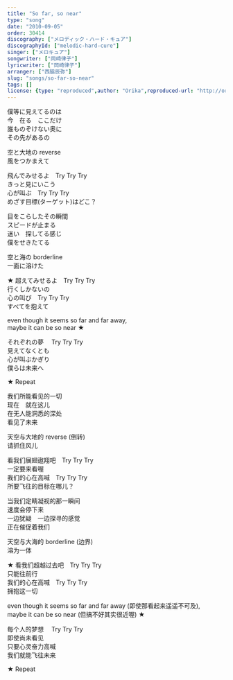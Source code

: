 ```yaml
---
title: "So far, so near"
type: "song"
date: "2010-09-05"
order: 30414
discography: ["メロディック・ハード・キュア"]
discographyId: ["melodic-hard-cure"]
singer: ["メロキュア"]
songwriter: ["岡崎律子"]
lyricwriter: ["岡崎律子"]
arranger: ["西脇辰弥"]
slug: "songs/so-far-so-near"
tags: []
license: {type: "reproduced",author: "Orika",reproduced-url: "http://orikamushi.myweb.hinet.net/",reproduced-website: "織歌蟲網站"}
---
```


僕等に見えてるのは   
今　在る　ここだけ   
誰ものぞけない奥に   
その先があるの   
  
空と大地の reverse   
風をつかまえて   
  
飛んでみせるよ　Try Try Try   
きっと見にいこう   
心が叫ぶ　Try Try Try   
めざす目標(ターゲット)はどこ？   
  
目をこらしたその瞬間   
スピードが止まる   
迷い　探してる感じ   
僕をせきたてる   
  
空と海の borderline   
一面に溶けた   
  
★ 超えてみせるよ　Try Try Try   
行くしかないの   
心の叫び　Try Try Try   
すべてを抱えて   
  
even though it seems so far and far away,   
maybe it can be so near ★   
  
それぞれの夢　 Try Try Try   
見えてなくとも   
心が叫ぶかぎり   
僕らは未来へ   
  
★ Repeat  
  
  <!-- 翻译 -->

我们所能看见的一切  
现在　就在这儿  
在无人能洞悉的深处  
看见了未来  
  
天空与大地的 reverse (倒转)  
请抓住风儿  
  
看我们展翅遨翔吧　Try Try Try   
一定要来看喔  
我们的心在高喊　Try Try Try   
所要飞往的目标在哪儿？   
  
当我们定睛凝视的那一瞬间  
速度会停下来  
一边犹疑　一边探寻的感觉  
正在催促着我们  
  
天空与大海的 borderline (边界)  
溶为一体  
  
★ 看我们超越过去吧　Try Try Try   
只能往前行  
我们的心在高喊　Try Try Try   
拥抱这一切  
  
even though it seems so far and far away (即使那看起来遥遥不可及),  
maybe it can be so near (但搞不好其实很近喔) ★   
  
每个人的梦想　 Try Try Try   
即使尚未看见  
只要心灵奋力高喊  
我们就能飞往未来  
  
★ Repeat
